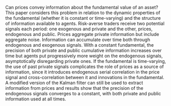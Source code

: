 Can prices convey information about the fundamental value of an asset? This paper considers this problem in relation to the dynamic properties of the fundamental (whether it is constant or time-varying) and the structure of information available to agents. Risk-averse traders receive two potential signals each period: one exogenous and private and the other, prices, endogenous and public. Prices aggregate private information but include aggregate noise. Information can accumulate over time both through endogenous and exogenous signals. With a constant fundamental, the precision of both private and public cumulative information increases over time but agents put progressively more weight on the endogenous signals, asymptotically disregarding private ones. If the fundamental is time-varying, the use of past private signals complicates the role of prices as a source of information, since it introduces endogenous serial correlation in the price signal and cross-correlation between it and innovations
in the fundamental. A modified version of the Kalman filter can still be used to extract information from prices and results show that the precision of the endogenous signals converges to a constant, with both private and public information used at all times.
